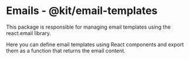 # Emails - @kit/email-templates

This package is responsible for managing email templates using the react.email library.

Here you can define email templates using React components and export them as a function that returns the email content.